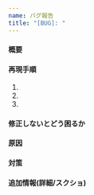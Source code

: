 ```yaml
---
name: バグ報告
title: "[BUG]: "
---
```


#### 概要



#### 再現手順

1.
2.
3.

#### 修正しないとどう困るか



#### 原因



#### 対策



#### 追加情報(詳細/スクショ)
